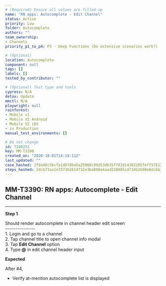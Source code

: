 ```yaml
---
# (Required) Ensure all values are filled up
name: "RN apps: Autocomplete - Edit Channel"
status: Active
priority: Low
folder: Autocomplete
authors: ""
team_ownership: 
- Channels
priority_p1_to_p4: P3 - Deep Functions (Do extensive scenarios work?)

# (Optional)
location: Autocomplete
component: null
tags: []
labels: []
tested_by_contributor: ""

# (Optional) Test type and tools
cypress: N/A
detox: Update
mmctl: N/A
playwright: null
rainforest: 
- Mobile v1
- Mobile V2 Android
- Mobile V2 iOS
- in Production
manual_test_environments: []

# Do not change
id: 7240251
key: MM-T3390
created_on: "2020-10-01T14:19:11Z"
last_updated: ""
case_hashed: 2f8a40c56cfa1d57dba5a25966c98d53d635f701014302205feff57512493040d907f34e657c8a05fc103153abe50142
steps_hashed: 2dcb73aa1e75736261d732e3ba890a4aad528985cd710b2b98e8dc6b189a126db415f0eeee383f6a015928a643732ff0
---
```


<!-- (Auto-generated) Based on frontmatter's "key" and "name" -->

## MM-T3390: RN apps: Autocomplete - Edit Channel

---

**Step 1**

Should render autocomplete in channel header edit screen\
\---------------\
1\. Login and go to a channel\
2\. Tap channel title to open channel info modal\
3\. Tap **Edit Channel** option\
4\. Type **@** in edit channel header input

**Expected**

After #4,

- Verify at-mention autocomplete list is displayed
